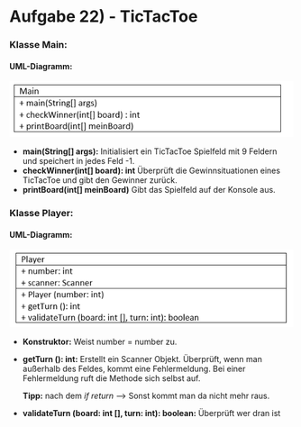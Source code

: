 # Aufgabe 22) - TicTacToe 

### Klasse Main:

#### UML-Diagramm:

![](main.png)

- **main(String[] args):**
  Initialisiert ein TicTacToe Spielfeld mit 9 Feldern und speichert in jedes Feld -1. 
- **checkWinner(int[] board): int**
  Überprüft die Gewinnsituationen eines TicTacToe und gibt den Gewinner zurück.
- **printBoard(int[] meinBoard)**
  Gibt das Spielfeld auf der Konsole aus.

### Klasse Player:

#### UML-Diagramm:

![](player.png)

- **Konstruktor:**
  Weist number = number zu.
- **getTurn (): int:**
  Erstellt ein Scanner Objekt. Überprüft, wenn man außerhalb des Feldes, kommt eine Fehlermeldung. Bei einer Fehlermeldung ruft die Methode sich selbst auf. 
  
  **Tipp:** nach dem *if return* --> Sonst kommt man da nicht mehr raus.
- **validateTurn (board: int [], turn: int): boolean:**
  Überprüft wer dran ist
